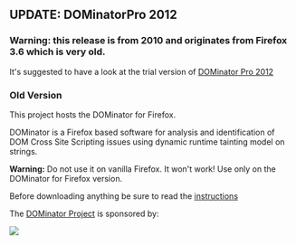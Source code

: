 ## UPDATE: DOMinatorPro 2012 ##
### Warning: this release is from 2010 and originates from Firefox 3.6 which is very old. ###

It's suggested to have a look at the trial version of [DOMinator Pro 2012](https://dominator.mindedsecurity.com/#buy)

### Old Version ###
This project hosts the DOMinator for Firefox.

DOMinator is a Firefox based software for analysis and identification of DOM Cross Site Scripting issues using dynamic runtime tainting model on strings.

**Warning:** Do not use it on vanilla Firefox. It won't work! Use only on the DOMinator for Firefox version.

Before downloading anything be sure to read the [instructions](http://code.google.com/p/dominator/wiki/InstallationInstructions)

The [DOMinator Project](http://blog.mindedsecurity.com/2011/05/dominator-project.html) is sponsored by:

[![](http://www.mindedsecurity.com/images/logo.png)](http://www.mindedsecurity.com)